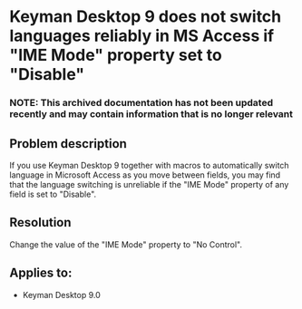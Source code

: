 # Keyman Desktop 9 does not switch languages reliably in MS Access if "IME Mode" property set to "Disable"

### **NOTE**: This archived documentation has not been updated recently and may contain information that is no longer relevant


<h2>Problem description</h2>

<p>If you use Keyman Desktop 9 together with macros to automatically switch language in Microsoft Access as you move between fields, you may find that the language switching is unreliable if the "IME Mode" property of any field is set to "Disable".</p>

<h2>Resolution</h2>

<p>Change the value of the "IME Mode" property to "No Control".</p>

## Applies to:
 * Keyman Desktop 9.0

